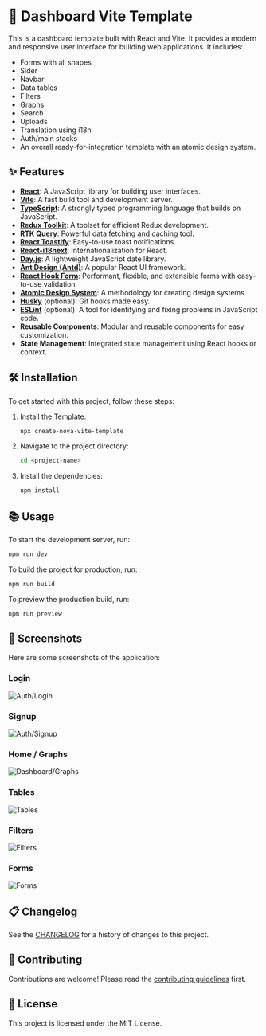 # 🚀 **Dashboard Vite Template**

This is a dashboard template built with React and Vite. It provides a modern and responsive user interface for building web applications. It includes:

- Forms with all shapes
- Sider
- Navbar
- Data tables
- Filters
- Graphs
- Search
- Uploads
- Translation using i18n
- Auth/main stacks
- An overall ready-for-integration template with an atomic design system.

## ✨ Features

- **[React](https://reactjs.org/)**: A JavaScript library for building user interfaces.
- **[Vite](https://vitejs.dev/)**: A fast build tool and development server.
- **[TypeScript](https://www.typescriptlang.org/)**: A strongly typed programming language that builds on JavaScript.
- **[Redux Toolkit](https://redux-toolkit.js.org/)**: A toolset for efficient Redux development.
- **[RTK Query](https://redux-toolkit.js.org/rtk-query/overview)**: Powerful data fetching and caching tool.
- **[React Toastify](https://fkhadra.github.io/react-toastify/)**: Easy-to-use toast notifications.
- **[React-i18next](https://react.i18next.com/)**: Internationalization for React.
- **[Day.js](https://day.js.org/)**: A lightweight JavaScript date library.
- **[Ant Design (Antd)](https://ant.design/)**: A popular React UI framework.
- **[React Hook Form](https://react-hook-form.com/)**: Performant, flexible, and extensible forms with easy-to-use validation.
- **[Atomic Design System](https://bradfrost.com/blog/post/atomic-web-design/)**: A methodology for creating design systems.
- **[Husky](https://typicode.github.io/husky/)** (optional): Git hooks made easy.
- **[ESLint](https://eslint.org/)** (optional): A tool for identifying and fixing problems in JavaScript code.
- **Reusable Components**: Modular and reusable components for easy customization.
- **State Management**: Integrated state management using React hooks or context.

## 🛠️ Installation

To get started with this project, follow these steps:

1. Install the Template:
   ```bash
   npx create-nova-vite-template
   ```
2. Navigate to the project directory:
   ```bash
   cd <project-name>
   ```
3. Install the dependencies:
   ```bash
   npm install
   ```

## 📚 Usage

To start the development server, run:

```bash
npm run dev
```

To build the project for production, run:

```bash
npm run build
```

To preview the production build, run:

```bash
npm run preview
```

## 📸 Screenshots

Here are some screenshots of the application:

### Login

![Auth/Login](screenshots/login.png)

### Signup

![Auth/Signup](screenshots/signup.png)

### Home / Graphs

![Dashboard/Graphs](screenshots/home.png)

### Tables

![Tables](screenshots/tables.png)

### Filters

![Filters](screenshots/filters.png)

### Forms

![Forms](screenshots/forms.png)

## 📋 Changelog

See the [CHANGELOG](CHANGELOG.md) for a history of changes to this project.

## 🤝 Contributing

Contributions are welcome! Please read the [contributing guidelines](CONTRIBUTING.md) first.

## 📄 License

This project is licensed under the MIT License.

